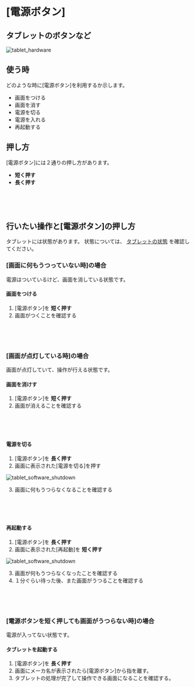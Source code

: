 # [電源ボタン]

## タブレットのボタンなど

![tablet_hardware](http://drive.google.com/uc?export=view&id=15Wb_ReivWOwiay2kswM_lAJ42kX7vxfn)

## 使う時

どのような時に[電源ボタン]を利用するか示します。

  * 画面をつける
  * 画面を消す
  * 電源を切る
  * 電源を入れる
  * 再起動する

## 押し方

[電源ボタン]には２通りの押し方があります。

  * __短く押す__
  * __長く押す__

<br>
<br>
<br>

## 行いたい操作と[電源ボタン]の押し方

タブレットには状態があります。
状態については、 [タブレットの状態](tablet_status.md) を確認してください。


### [画面に何もうつっていない時]の場合

電源はついているけど、画面を消している状態です。

#### 画面をつける

  1. [電源ボタン]を __短く押す__
  2. 画面がつくことを確認する


<br>
<br>
<br>

### [画面が点灯している時]の場合

画面が点灯していて、操作が行える状態です。

#### 画面を消けす

  1. [電源ボタン]を __短く押す__
  2. 画面が消えることを確認する

<br>
<br>
<br>

#### 電源を切る

  1. [電源ボタン]を __長く押す__
  2. 画面に表示された[電源を切る]を押す

![tablet_software_shutdown](http://drive.google.com/uc?export=view&id=1WhAmxMgfQb1wzb-SbPPi3EC3Q-m1sdGk)


  3. 画面に何もうつらなくなることを確認する

<br>
<br>
<br>

#### 再起動する

  1. [電源ボタン]を __長く押す__
  2. 画面に表示された[再起動]を __短く押す__

![tablet_software_shutdown](http://drive.google.com/uc?export=view&id=1YHoPhUtkz0wL_d4qHs7gicBlsV0h9Yw_)

  3. 画面が何もうつらなくなったことを確認する
  4. １分ぐらい待った後、また画面がうつることを確認する

<br>
<br>
<br>

### [電源ボタンを短く押しても画面がうつらない時]の場合

電源が入ってない状態です。

#### タブレットを起動する

  1. [電源ボタン]を __長く押す__
  2. 画面にメーカ名が表示されたら[電源ボタン]から指を離す。
  3. タブレットの処理が完了して操作できる画面になることを確認する。

<br>
<br>
<br>

